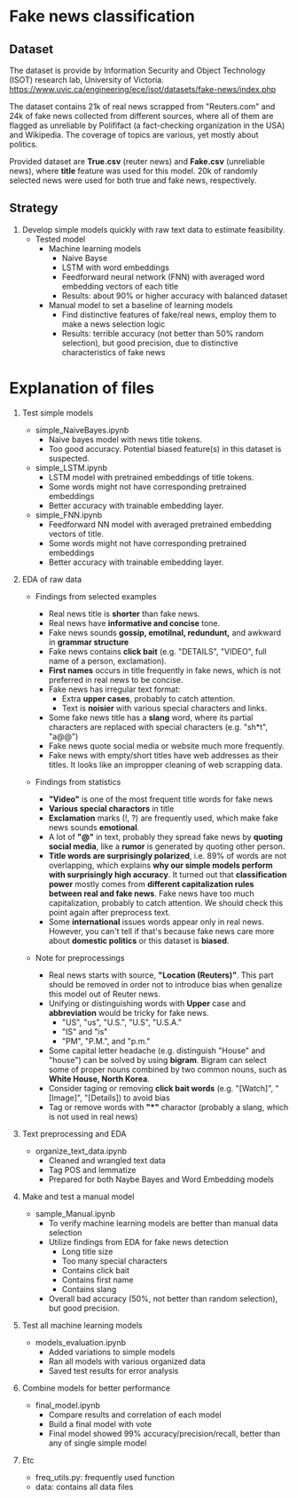 
# Fake news classification

## Dataset


The dataset is provide by Information Security and Object Technology (ISOT) research lab, University of Victoria.
https://www.uvic.ca/engineering/ece/isot/datasets/fake-news/index.php

The dataset contains 21k of real news scrapped from "Reuters.com" and 24k of fake news collected from different sources, where all of them are flagged as unreliable by Polififact (a fact-checking organization in the USA) and Wikipedia. The coverage of topics are various, yet mostly about politics.

Provided dataset are **True.csv** (reuter news) and **Fake.csv** (unreliable news), where **title** feature was used for this model. 20k of randomly selected news were used for both true and fake news, respectively.


## Strategy

1. Develop simple models quickly with raw text data to estimate feasibility.
    - Tested model
        - Machine learning models
            - Naive Bayse
            - LSTM with word embeddings
            - Feedforward neural network (FNN) with averaged word embedding vectors of each title
            - Results: about 90% or higher accuracy with balanced dataset
        - Manual model to set a baseline of learning models
            - Find distinctive features of fake/real news, employ them to make a news selection logic
            - Results: terrible accuracy (not better than 50% random selection), but good precision, due to distinctive characteristics of fake news






# Explanation of files

1. Test simple models
    - simple_NaiveBayes.ipynb 
        - Naive bayes model with news title tokens. 
        - Too good accuracy. Potential biased feature(s) in this dataset is suspected.
    - simple_LSTM.ipynb
        - LSTM model with pretrained embeddings of title tokens. 
        - Some words might not have corresponding pretrained embeddings
        - Better accuracy with trainable embedding layer.
    - simple_FNN.ipynb
        - Feedforward NN model with averaged pretrained embedding vectors of title. 
        - Some words might not have corresponding pretrained embeddings
        - Better accuracy with trainable embedding layer.

2. EDA of raw data
    - Findings from selected examples
        - Real news title is **shorter** than fake news.
        - Real news have **informative and concise** tone.
        - Fake news sounds **gossip, emotilnal, redundunt,** and awkward in **grammar structure**
        - Fake news contains **click bait** (e.g. "DETAILS", "VIDEO", full name of a person, exclamation).
        - **First names** occurs in title frequently in fake news, which is not preferred in real news to be concise. 
        - Fake news has irregular text format:
            - Extra **upper cases**, probably to catch attention.
            - Text is **noisier** with various special characters and links.
        - Some fake news title has a **slang** word, where its partial characters are replaced with special characters (e.g. "sh\*t", "a@@")
        - Fake news quote social media or website much more frequently.
        - Fake news with empty/short titles have web addresses as their titles. It looks like an impropper cleaning of web scrapping data.
        
    - Findings from statistics
        - **"Video"** is one of the most frequent title words for fake news
        - **Various special charactors** in title
        - **Exclamation** marks (!, ?) are frequently used, which make fake news sounds **emotional**.
        - A lot of **"@"** in text, probably they spread fake news by **quoting social media**, like a **rumor** is generated by quoting other person.
        - **Title words are surprisingly polarized**, i.e. 89% of words are not overlapping, which explains **why our simple models perform with surprisingly high accuracy**. It turned out that **classification power** mostly comes from **different capitalization rules between real and fake news**. Fake news have too much capitalization, probably to catch attention. We should check this point again after preprocess text.
        - Some **international** issues words appear only in real news. However, you can't tell if that's because fake news care more about **domestic politics** or this dataset is **biased**.

    
    - Note for preprocessings
        - Real news starts with source, **"Location (Reuters)"**. This part should be removed in order not to introduce bias when genalize this model out of Reuter news.
        - Unifying or distinguishing words with **Upper** case and **abbreviation** would be tricky for fake news.
            - "US", "us", "U.S.", "U.S", "U.S.A."
            - "IS" and "is"
            - "PM", "P.M.", and "p.m."
        - Some capital letter headache (e.g. distinguish "House" and "house") can be solved by using **bigram**. Bigram can select some of proper nouns combined by two common nouns, such as **White House, North Korea**. 
        - Consider taging or removing **click bait words** (e.g. "[Watch]", "[Image]", "[Details]) to avoid bias
        - Tag or remove words with **"\*"** charactor (probably a slang, which is not used in real news)
        
3. Text preprocessing and EDA
    - organize_text_data.ipynb
        - Cleaned and wrangled text data
        - Tag POS and lemmatize
        - Prepared for both Naybe Bayes and Word Embedding models
        
4. Make and test a manual model
    - sample_Manual.ipynb
        - To verify machine learning models are better than manual data selection
        - Utilize findings from EDA for fake news detection
            - Long title size
            - Too many special characters
            - Contains click bait
            - Contains first name
            - Contains slang
        - Overall bad accuracy (50%, not better than random selection), but good precision.
    
5. Test all machine learning models
    - models_evaluation.ipynb
        - Added variations to simple models
        - Ran all models with various organized data
        - Saved test results for error analysis


6. Combine models for better performance
    - final_model.ipynb
        - Compare results and correlation of each model
        - Build a final model with vote
        - Final model showed 99% accuracy/precision/recall, better than any of single simple model
        

7. Etc
    - freq_utils.py: frequently used function
    - data: contains all data files
